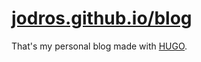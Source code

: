 # [jodros.github.io/blog](jodros.github.io/blog)

That's my personal blog made with [HUGO](https://gohugo.io/).
